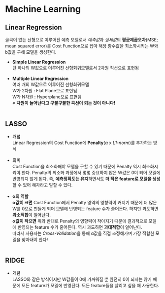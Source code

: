 # Machine Learning
## Linear Regression
 굴곡이 없는 선형으로 이루어진 예측 모델로서 *예측값*과 *실제값*의 **평균제곱오차**(MSE; mean squared error)를 Cost Function으로 잡아 해당 함수값을 최소화시키는 W와 b값을 구해 모델을 생성한다.<br>
 
 
+ **Simple Linear Regression**<br>
 단 하나의 W값으로 이루어진 선형회귀모델로서 2차원 직선으로 표현됨<br><br>
+ **Multiple Linear Regression**<br>
 여러 개의 W값으로 이루어진 선형회귀모델<br>
    W가 2차원 : Flat Plane으로 표현됨<br>
    W가 N차원 : Hyperplane으로 표현됨<br>
   ※ **차원이 늘어난다고 구불구불한 곡선이 되는 것이 아니다!**<br><br>
  
## LASSO
 + **개념**<br>
 Linear Regression의 Cost Function에 **Penalty**(*α* x *L1-norm*)를 추가하는 방식<br><br>
 + **의미**<br>
 Cost Function을 최소화해야 모델을 구할 수 있기 때문에 Penalty 역시 최소화시켜야 한다. Penalty의 최소화 과정에서 몇몇 중요하지 않은 W값은 0이 되어 모델에 반영되지 않게 된다. 즉, **예측정확도는 유지**하면서도 **더 적은 feature로 모델을 생성**할 수 있어 혜자라고 말할 수 있다.<br><br>
 + **α의 역할**<br>
 **α값이 크면** Cost Function에서 Penalty 영역의 영향력이 커지기 때문에 더 많은 W를 0으로 만들게 되어 모델에 반영되는 feature 수가 줄어든다. 하지만 과도하면 **과소적합**이 일어난다.<br>
 **α값이 작으면** 위와 반대로 Penalty의 영향력이 작아지기 때문에 결과적으로 모델에 반영되는 feature 수가 줄어든다. 역시 과도하면 **과대적합**이 일어난다.<br>
 따라서 사용자는 *Cross-Validation*을 통해 α값을 직접 조정해가며 가장 적합한 모델을 찾아내야 한다!<br><br>
 
 ## RIDGE
  + **개념**<br>
  LASSO와 같은 방식이지만 W값들이 0에 가까워질 뿐 완전히 0이 되지는 않기 때문에 모든 feature가 모델에 반영된다. 모든 feature들을 살리고 싶을 때 사용한다.<br><br>
  

